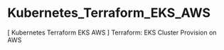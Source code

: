 # Kubernetes_Terraform_EKS_AWS
[ Kubernetes Terraform EKS AWS ] Terraform: EKS Cluster Provision on AWS
